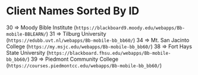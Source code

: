 Client Names Sorted By ID
=========================
30 => Moody Bible Institute (`https://blackboard9.moody.edu/webapps/Bb-mobile-BBLEARN/`)
31 => Tilburg University (`https://edubb.uvt.nl/webapps/Bb-mobile-bb_bb60/`)
34 => Mt. San Jacinto College (`https://my.msjc.edu/webapps/Bb-mobile-bb_bb60/`)
38 => Fort Hays State University (`https://blackboard.fhsu.edu/webapps/Bb-mobile-bb_bb60/`)
39 => Piedmont Community College (`https://courses.piedmontcc.edu/webapps/Bb-mobile-bb_bb60/`)
